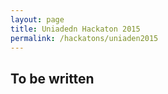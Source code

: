 ```yaml
---
layout: page
title: Uniadedn Hackaton 2015
permalink: /hackatons/uniaden2015
---
```


## To be written